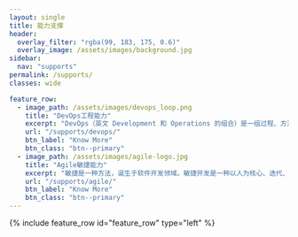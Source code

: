 ```yaml
---
layout: single
title: 能力支撑
header:
  overlay_filter: "rgba(99, 183, 175, 0.6)"
  overlay_image: /assets/images/background.jpg
sidebar:
  nav: "supports"
permalink: /supports/
classes: wide

feature_row:
  - image_path: /assets/images/devops_loop.png
    title: "DevOps工程能力"
    excerpt: "DevOps（英文 Development 和 Operations 的组合）是一组过程、方法与系统的统称，用于促进开发（应用程序/软件工程）、技术运营和质量保障（QA）部门之间的沟通、协作与整合。"
    url: "/supports/devops/"
    btn_label: "Know More"
    btn_class: "btn--primary"
  - image_path: /assets/images/agile-logo.jpg
    title: "Agile敏捷能力"
    excerpt: "敏捷是一种方法，诞生于软件开发领域。敏捷开发是一种以人为核心、迭代、循序渐进的开发方法。敏捷方法论以用于各个领域"
    url: "/supports/agile/"
    btn_label: "Know More"
    btn_class: "btn--primary"
---
```


{% include feature_row id="feature_row" type="left" %}





